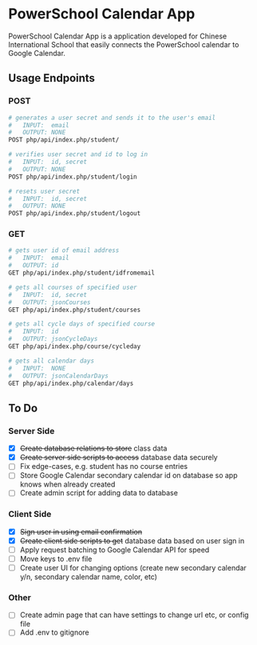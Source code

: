 # PowerSchool Calendar App
PowerSchool Calendar App is a application developed for Chinese International School that easily connects the PowerSchool calendar to Google Calendar.

## Usage Endpoints
### POST
```bash
# generates a user secret and sends it to the user's email
#   INPUT:  email
#   OUTPUT: NONE
POST php/api/index.php/student/

# verifies user secret and id to log in
#   INPUT:  id, secret
#   OUTPUT: NONE
POST php/api/index.php/student/login

# resets user secret
#   INPUT:  id, secret
#   OUTPUT: NONE
POST php/api/index.php/student/logout
```

### GET
```bash
# gets user id of email address
#   INPUT:  email
#   OUTPUT: id
GET php/api/index.php/student/idfromemail

# gets all courses of specified user
#   INPUT:  id, secret
#   OUTPUT: jsonCourses
GET php/api/index.php/student/courses

# gets all cycle days of specified course
#   INPUT:  id
#   OUTPUT: jsonCycleDays
GET php/api/index.php/course/cycleday

# gets all calendar days
#   INPUT:  NONE
#   OUTPUT: jsonCalendarDays
GET php/api/index.php/calendar/days
```

## To Do
### Server Side
- [x] ~~Create database relations to store~~ class data
- [x] ~~Create server side scripts to access~~ database data securely
- [ ] Fix edge-cases, e.g. student has no course entries
- [ ] Store Google Calendar secondary calendar id on database so app knows when already created
- [ ] Create admin script for adding data to database

### Client Side
- [x] ~~Sign user in using email confirmation~~
- [x] ~~Create client side scripts to get~~ database data based on user sign in
- [ ] Apply request batching to Google Calendar API for speed
- [ ] Move keys to .env file
- [ ] Create user UI for changing options (create new secondary calendar y/n, secondary calendar name, color, etc)

### Other
- [ ] Create admin page that can have settings to change url etc, or config file
- [ ] Add .env to gitignore
